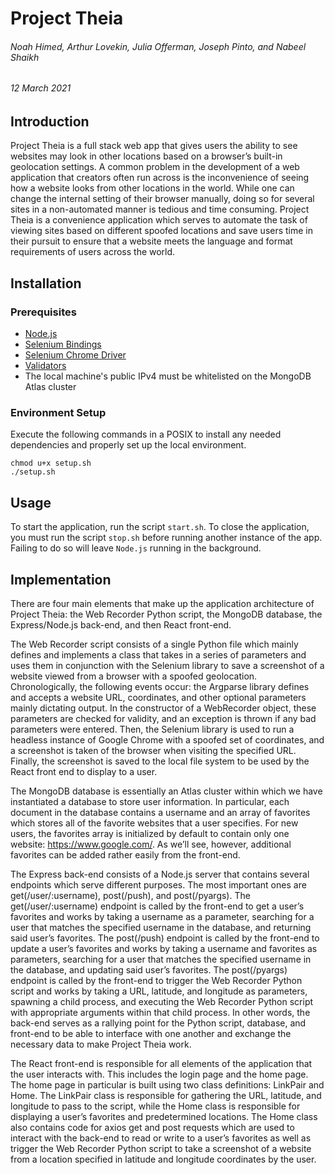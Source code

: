 # Project Theia

###### Noah Himed, Arthur Lovekin, Julia Offerman, Joseph Pinto, and Nabeel Shaikh
###### 12 March 2021

## Introduction

Project Theia is a full stack web app that gives users the ability to see
websites may look in other locations based on a browser’s built-in geolocation
settings. A common problem in the development of a web application that creators
often run across is the inconvenience of seeing how a website looks from other
locations in the world. While one can change the internal setting of their
browser manually, doing so for several sites in a non-automated manner is
tedious and time consuming. Project Theia is a convenience application which
serves to automate the task of viewing sites based on different spoofed
locations and save users time in their pursuit to ensure that a website meets
the language and format requirements of users across the world.

## Installation

### Prerequisites
- [Node.js](https://nodejs.org/en/download/)
- [Selenium Bindings](https://selenium-python.readthedocs.io/installation.html)
- [Selenium Chrome Driver](https://selenium-python.readthedocs.io/installation.html)
- [Validators](https://pypi.org/project/validators/)
- The local machine's public IPv4 must be whitelisted on the MongoDB Atlas cluster

### Environment Setup
Execute the following commands in a POSIX to install any needed dependencies
and properly set up the local environment.
```
chmod u+x setup.sh
./setup.sh
```

## Usage

To start the application, run the script `start.sh`. To close the application,
you must run the script `stop.sh` before running another instance of the app.
Failing to do so will leave `Node.js` running in the background.

## Implementation

There are four main elements that make up the application architecture of
Project Theia: the Web Recorder Python script, the MongoDB database,
the Express/Node.js back-end, and then React front-end.

The Web Recorder script consists of a single Python file which mainly defines
and implements a class that takes in a series of parameters and uses them in
conjunction with the Selenium library to save a screenshot of a website viewed
from a browser with a spoofed geolocation. Chronologically, the following events
occur: the Argparse library defines and accepts a website URL, coordinates, and
other optional parameters mainly dictating output. In the constructor of a
WebRecorder object, these parameters are checked for validity, and an exception
is thrown if any bad parameters were entered. Then, the Selenium library is used
to run a headless instance of Google Chrome with a spoofed set of coordinates,
and a screenshot is taken of the browser when visiting the specified URL.
Finally, the screenshot is saved to the local file system to be used by the
React front end to display to a user.

The MongoDB database is essentially an Atlas cluster within which we have
instantiated a database to store user information. In particular, each document
in the database contains a username and an array of favorites which stores all
of the favorite websites that a user specifies. For new users, the favorites
array is initialized by default to contain only one website: https://www.google.com/.
As we’ll see, however, additional favorites can be added rather easily
from the front-end.

The Express back-end consists of a Node.js server that contains several
endpoints which serve different purposes. The most important ones are
get(/user/:username), post(/push), and post(/pyargs). The get(/user/:username)
endpoint is called by the front-end to get a user’s favorites and works by
taking a username as a parameter, searching for a user that matches the
specified username in the database, and returning said user’s favorites.
The post(/push) endpoint is called by the front-end to update a user’s favorites
and works by taking a username and favorites as parameters, searching for a user
that matches the specified username in the database, and updating said user’s
favorites. The post(/pyargs) endpoint is called by the front-end to trigger the
Web Recorder Python script and works by taking a URL, latitude, and longitude as
parameters, spawning a child process, and executing the Web Recorder Python
script with appropriate arguments within that child process. In other words, the
back-end serves as a rallying point for the Python script, database, and
front-end to be able to interface with one another and exchange the necessary
data to make Project Theia work.

The React front-end is responsible for all elements of the application that the
user interacts with. This includes the login page and the home page. The home
page in particular is built using two class definitions: LinkPair and Home. The
LinkPair class is responsible for gathering the URL, latitude, and longitude to
pass to the script, while the Home class is responsible for displaying a user’s
favorites and predetermined locations. The Home class also contains code for
axios get and post requests which are used to interact with the back-end to read
or write to a user’s favorites as well as trigger the Web Recorder Python script
to take a screenshot of a website from a location specified in latitude and
longitude coordinates by the user.
